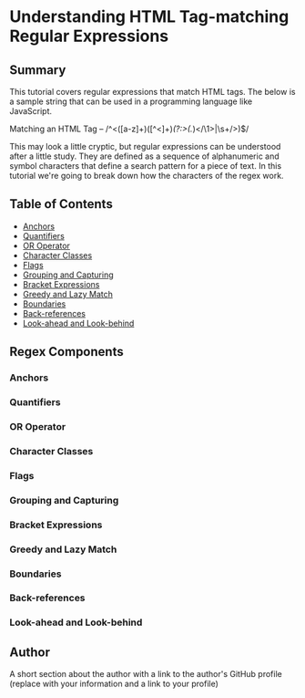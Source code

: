 # Understanding HTML Tag-matching Regular Expressions


## Summary

This tutorial covers regular expressions that match HTML tags. The below is a sample string that can be used in a programming language like JavaScript.

Matching an HTML Tag – /^<([a-z]+)([^<]+)*(?:>(.*)<\/\1>|\s+\/>)$/

This may look a little cryptic, but regular expressions can be understood after a little study. They are defined as a sequence of alphanumeric and symbol characters that define a search pattern for a piece of text. In this tutorial we're going to break down how the characters of the regex work.

## Table of Contents

- [Anchors](#anchors)
- [Quantifiers](#quantifiers)
- [OR Operator](#or-operator)
- [Character Classes](#character-classes)
- [Flags](#flags)
- [Grouping and Capturing](#grouping-and-capturing)
- [Bracket Expressions](#bracket-expressions)
- [Greedy and Lazy Match](#greedy-and-lazy-match)
- [Boundaries](#boundaries)
- [Back-references](#back-references)
- [Look-ahead and Look-behind](#look-ahead-and-look-behind)

## Regex Components

### Anchors

### Quantifiers

### OR Operator

### Character Classes

### Flags

### Grouping and Capturing

### Bracket Expressions

### Greedy and Lazy Match

### Boundaries

### Back-references

### Look-ahead and Look-behind

## Author

A short section about the author with a link to the author's GitHub profile (replace with your information and a link to your profile)
